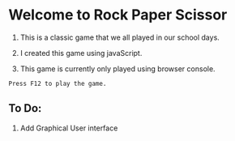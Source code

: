 # Welcome to Rock Paper Scissor

1. This is a classic game that we all played in our school days.

2. I created this game using javaScript.

3. This game is currently only played using browser console.

```
Press F12 to play the game.
```

## To Do:
1. Add Graphical User interface